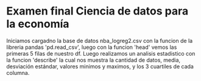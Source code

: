 # Examen final Ciencia de datos para la economía 

Iniciamos cargadno la base de datos nba_logreg2.csv con la funcion de la libreria pandas 'pd.read_csv', luego con la funcion 'head' vemos las primeras 5 filas de nuestro df.
Luego realizamos un analisis estadistico con la funcion 'describe' la cual nos muestra la cantidad de datos, media, desviación estándar, valores minimos y maximos, y los 3 cuartiles de cada columna.

